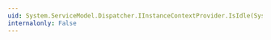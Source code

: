 ```yaml
---
uid: System.ServiceModel.Dispatcher.IInstanceContextProvider.IsIdle(System.ServiceModel.InstanceContext)
internalonly: False
---
```

